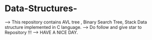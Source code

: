 # Data-Structures-

--> This repository contains AVL tree , Binary Search Tree, Stack Data structure implemented in C language. 
--> Do follow and give star to Repository !!!
--> HAVE A NICE DAY.
